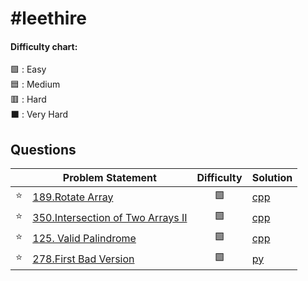 # #leethire



#### Difficulty chart:
🟩 : Easy
<br/>
🟦 : Medium
<br/>
🟥 : Hard
<br/>
⬛ : Very Hard
<br/>

## Questions


|  | Problem Statement | Difficulty |  Solution |
| :------: | ----------------- | :--------: | -------|
| :star: | [189.Rotate Array](https://leetcode.com/problems/rotate-array/) | 🟩 | [cpp](https://github.com/iamay/leethire/blob/main/rotate-array.cpp) |
| :star: | [350.Intersection of Two Arrays II](https://leetcode.com/problems/intersection-of-two-arrays-ii/) | 🟩 | [cpp](https://github.com/iamay/leethire/blob/main/intersection-of-two-arrays-ii.cpp) |
| :star: | [125. Valid Palindrome](https://leetcode.com/problems/valid-palindrome/) | 🟩  | [cpp](https://github.com/iamay/leethire/blob/main/valid-palindrome.cpp) |
| :star: | [278.First Bad Version](https://leetcode.com/problems/first-bad-version/) | 🟩 | [py](https://github.com/iamay/leethire/blob/main/first-bad-version.py) |

